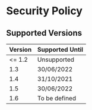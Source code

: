 # Security Policy

## Supported Versions

Version | Supported Until
--- | ---
<= 1.2 | Unsupported
1.3 | 30/06/2022
1.4 | 31/10/2021
1.5 | 30/06/2022
1.6 | To be defined
